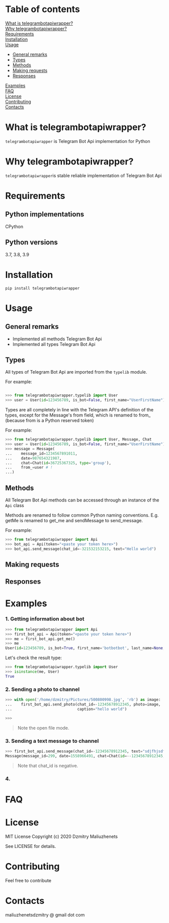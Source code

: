 # Table of contents
[What is telegrambotapiwrapper?](https://github.com/pynista/telegrambotapiwrapper#whatis)  
[Why telegrambotapiwrapper?](https://github.com/pynista/telegrambotapiwrapper#why)  
[Requirements](https://github.com/pynista/telegrambotapiwrapper#requirements)  
[Installation](https://github.com/pynista/telegrambotapiwrapper#installation)  
[Usage](https://github.com/pynista/telegrambotapiwrapper#usage)
- [General remarks](https://github.com/pynista/telegrambotapiwrapper#remarks)  
- [Types](https://github.com/pynista/telegrambotapiwrapper#types)
- [Methods](https://github.com/pynista/telegrambotapiwrapper#methods)
- [Making requests](https://github.com/pynista/telegrambotapiwrapper#requests)
- [Responses](https://github.com/pynista/telegrambotapiwrapper#responses)  

[Examples](https://github.com/pynista/telegrambotapiwrapper#examples)  
[FAQ](https://github.com/pynista/telegrambotapiwrapper#FAQ)  
[License](https://github.com/pynista/telegrambotapiwrapper#license)  
[Contributing](https://github.com/pynista/telegrambotapiwrapper#contributing)  
[Contacts](https://github.com/pynista/telegrambotapiwrapper#contacts)  


# What is telegrambotapiwrapper?<a name="whatis"></a>

`telegrambotapiwrapper` is Telegram Bot Api implementation for Python

# Why telegrambotapiwrapper?<a name="why"></a>

`telegrambotapiwrapper`is stable reliable implementation of Telegram Bot Api

# Requirements<a name="whatis"></a>

## Python implementations

CPython

## Python versions

3.7, 3.8, 3.9

# Installation<a name="whatis"></a>
```
pip install telegrambotapiwrapper
```
# Usage<a name="usage"></a>
## General remarks<a name="remarks"></a>
* Implemented all methods Telegram Bot Api
* Implemented all types Telegram Bot Api

## Types<a name="types"></a>
All types of Telegram Bot Api are imported from the `typelib` module.

For example:
```python

>>> from telegrambotapiwrapper.typelib import User
>>> user = User(id=123456789, is_bot=False, first_name="UserFirstName")
```

Types are all completely in line with the Telegram API's definition of the types, except for the Message's from field, which is renamed to from_ (because from is a Python reserved token)

For example:
```python
>>> from telegrambotapiwrapper.typelib import User, Message, Chat
>>> user = User(id=123456789, is_bot=False, first_name="UserFirstName")
>>> message = Message(
...    message_id=1234567891011,
...    date=987654321987,
...    chat=Chat(id=36725367325, type='group'),
...    from_=user # !
...)
```

## Methods<a name="methods"></a>

All Telegram Bot Api methods can be accessed through an instance of the `Api` class

Methods are renamed to follow common Python naming conventions. E.g. getMe is renamed to get_me and sendMessage to send_message.

For example:
```python
>>> from telegrambotapiwrapper import Api
>>> bot_api = Api(token="<paste your token here>")
>>> bot_api.send_message(chat_id=-321532153215, text="Hello world")
```

## Making requests<a name="requests"></a>
## Responses<a name="responses"></a>
# Examples<a name="examples"></a>
### 1. Getting information about bot
```python
>>> from telegrambotapiwrapper import Api
>>> first_bot_api = Api(token="<paste your token here>")
>>> me = first_bot_api.get_me()
>>> me
User(id=123456789, is_bot=True, first_name='botbotbot', last_name=None, username='ttesttesstttestbot', language_code=None)
```
Let's check the result type:
```python
>>> from telegrambotapiwrapper.typelib import User
>>> isinstance(me, User)
True
```

### 2. Sending a photo to channel
```python
>>> with open('/home/dzmitry/Pictures/500800998.jpg', 'rb') as image:
...    first_bot_api.send_photo(chat_id=-12345678912345, photo=image,
...                             caption="hello world")

>>>
```
>  Note the open file mode.
### 3. Sending a text message to channel
```python
>>> first_bot_api.send_message(chat_id=-12345678912345, text="sdjfhjsdfbjdbvhj")
Message(message_id=299, date=1558966491, chat=Chat(id=--12345678912345, type='channel', title='FooFoo', username='lalalalalalala', first_name=None, last_name=None, all_members_are_administrators=None, photo=None, description=None, invite_link=None, pinned_message=None, sticker_set_name=None, can_set_sticker_set=None), from_user=None, forward_from=None, forward_from_chat=None, forward_from_message_id=None, forward_signature=None, forward_sender_name=None, forward_date=None, reply_to_message=None, edit_date=None, media_group_id=None, author_signature=None, text='sdjfhjsdfbjdbvhj', entities=None, caption_entities=None, audio=None, document=None, animation=None, game=None, photo=None, sticker=None, video=None, voice=None, video_note=None, caption=None, contact=None, location=None, venue=None, poll=None, new_chat_members=None, left_chat_member=None, new_chat_title=None, new_chat_photo=None, delete_chat_photo=None, group_chat_created=None, supergroup_chat_created=None, channel_chat_created=None, migrate_to_chat_id=None, migrate_from_chat_id=None, pinned_message=None, invoice=None, successful_payment=None, connected_website=None, passport_data=None)
```
>  Note that chat_id is negative.
### 4.
# FAQ<a name="FAQ"></a>
# License<a name="license"></a>
MIT License
Copyright (c) 2020 Dzmitry Maliuzhenets

See LICENSE for details.
# Contributing<a name="contributing"></a>
Feel free to contribute

# Contacts<a name="contacts"></a>
maliuzhenetsdzmitry @ gmail dot com
